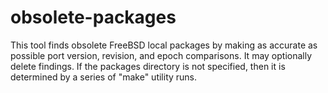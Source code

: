 # obsolete-packages

This tool finds obsolete FreeBSD local packages by making
as accurate as possible port version, revision, and epoch comparisons.
It may optionally delete findings. If the packages directory is not specified,
then it is determined by a series of "make" utility runs.
